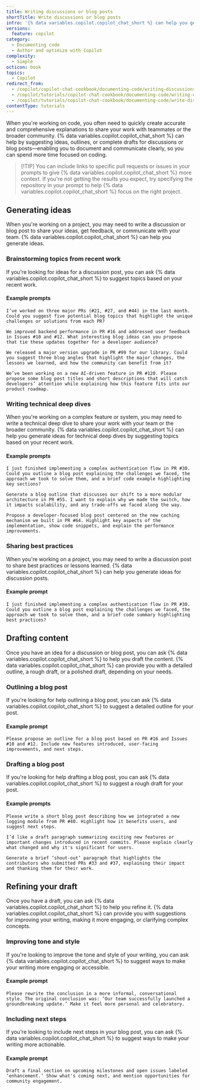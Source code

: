 ```yaml
---
title: Writing discussions or blog posts
shortTitle: Write discussions or blog posts
intro: '{% data variables.copilot.copilot_chat_short %} can help you generate ideas, outline, or draft discussions or blog posts.'
versions:
  feature: copilot
category:
  - Documenting code
  - Author and optimize with Copilot
complexity:
  - Simple
octicon: book
topics:
  - Copilot
redirect_from:
  - /copilot/copilot-chat-cookbook/documenting-code/writing-discussions-or-blog-posts
  - /copilot/tutorials/copilot-chat-cookbook/documenting-code/writing-discussions-or-blog-posts
  - /copilot/tutorials/copilot-chat-cookbook/documenting-code/write-discussions-or-blog-posts
contentType: tutorials
---
```


When you're working on code, you often need to quickly create accurate and comprehensive explanations to share your work with teammates or the broader community. {% data variables.copilot.copilot_chat_short %} can help by suggesting ideas, outlines, or complete drafts for discussions or blog posts—enabling you to document and communicate clearly, so you can spend more time focused on coding.

>[!TIP] You can include links to specific pull requests or issues in your prompts to give {% data variables.copilot.copilot_chat_short %} more context. If you're not getting the results you expect, try specifying the repository in your prompt to help {% data variables.copilot.copilot_chat_short %} focus on the right project.

## Generating ideas

When you're working on a project, you may need to write a discussion or blog post to share your ideas, get feedback, or communicate with your team. {% data variables.copilot.copilot_chat_short %} can help you generate ideas.

### Brainstorming topics from recent work

If you're looking for ideas for a discussion post, you can ask {% data variables.copilot.copilot_chat_short %} to suggest topics based on your recent work.

#### Example prompts

`I’ve worked on three major PRs (#21, #27, and #44) in the last month. Could you suggest five potential blog topics that highlight the unique challenges or solutions from each PR?`

`We improved backend performance in PR #16 and addressed user feedback in Issues #10 and #12. What interesting blog ideas can you propose that tie these updates together for a developer audience?`

`We released a major version upgrade in PR #99 for our library. Could you suggest three blog angles that highlight the major changes, the lessons we learned, and how the community can benefit from it?`

`We’ve been working on a new AI-driven feature in PR #120. Please propose some blog post titles and short descriptions that will catch developers’ attention while explaining how this feature fits into our product roadmap.`

### Writing technical deep dives

When you're working on a complex feature or system, you may need to write a technical deep dive to share your work with your team or the broader community. {% data variables.copilot.copilot_chat_short %} can help you generate ideas for technical deep dives by suggesting topics based on your recent work.

#### Example prompts

`I just finished implementing a complex authentication flow in PR #30. Could you outline a blog post explaining the challenges we faced, the approach we took to solve them, and a brief code example highlighting key sections?`

`Generate a blog outline that discusses our shift to a more modular architecture in PR #55. I want to explain why we made the switch, how it impacts scalability, and any trade-offs we faced along the way.`

`Propose a developer-focused blog post centered on the new caching mechanism we built in PR #64. Highlight key aspects of the implementation, show code snippets, and explain the performance improvements.`

### Sharing best practices

When you're working on a project, you may need to write a discussion post to share best practices or lessons learned. {% data variables.copilot.copilot_chat_short %} can help you generate ideas for discussion posts.

#### Example prompt

`I just finished implementing a complex authentication flow in PR #30. Could you outline a blog post explaining the challenges we faced, the approach we took to solve them, and a brief code summary highlighting best practices?`

## Drafting content

Once you have an idea for a discussion or blog post, you can ask {% data variables.copilot.copilot_chat_short %} to help you draft the content. {% data variables.copilot.copilot_chat_short %} can provide you with a detailed outline, a rough draft, or a polished draft, depending on your needs.

### Outlining a blog post

If you're looking for help outlining a blog post, you can ask {% data variables.copilot.copilot_chat_short %} to suggest a detailed outline for your post.

#### Example prompt

`Please propose an outline for a blog post based on PR #16 and Issues #10 and #12. Include new features introduced, user-facing improvements, and next steps.`

### Drafting a blog post

If you're looking for help drafting a blog post, you can ask {% data variables.copilot.copilot_chat_short %} to suggest a rough draft for your post.

#### Example prompts

`Please write a short blog post describing how we integrated a new logging module from PR #40. Highlight how it benefits users, and suggest next steps.`

`I’d like a draft paragraph summarizing exciting new features or important changes introduced in recent commits. Please explain clearly what changed and why it's significant for users.`

`Generate a brief ‘shout-out’ paragraph that highlights the contributors who submitted PRs #33 and #37, explaining their impact and thanking them for their work.`

## Refining your draft

Once you have a draft, you can ask {% data variables.copilot.copilot_chat_short %} to help you refine it. {% data variables.copilot.copilot_chat_short %} can provide you with suggestions for improving your writing, making it more engaging, or clarifying complex concepts.

### Improving tone and style

If you're looking to improve the tone and style of your writing, you can ask {% data variables.copilot.copilot_chat_short %} to suggest ways to make your writing more engaging or accessible.

#### Example prompt

`Please rewrite the conclusion in a more informal, conversational style. The original conclusion was: ‘Our team successfully launched a groundbreaking update.’ Make it feel more personal and celebratory.`

### Including next steps

If you're looking to include next steps in your blog post, you can ask {% data variables.copilot.copilot_chat_short %} to suggest ways to make your writing more actionable.

#### Example prompt

`Draft a final section on upcoming milestones and open issues labeled ‘enhancement.’ Show what's coming next, and mention opportunities for community engagement.`
